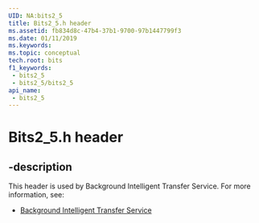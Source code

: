 ```yaml
---
UID: NA:bits2_5
title: Bits2_5.h header
ms.assetid: fb834d8c-47b4-37b1-9700-97b1447799f3
ms.date: 01/11/2019
ms.keywords: 
ms.topic: conceptual
tech.root: bits
f1_keywords:
 - bits2_5
 - bits2_5/bits2_5
api_name:
 - bits2_5
---
```


# Bits2_5.h header


## -description

This header is used by Background Intelligent Transfer Service. For more information, see:

- [Background Intelligent Transfer Service](../_bits/index.md)


